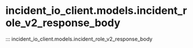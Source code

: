 # incident_io_client.models.incident_role_v2_response_body

::: incident_io_client.models.incident_role_v2_response_body
